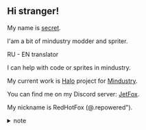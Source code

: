 ## Hi stranger! 

My name is [secret](https://github.com/lordReddx).<p>

I'am a bit of mindustry modder and spriter.<p>
RU - EN translator<p>
I can help with code or sprites in mindustry.<p>
My current work is [Halo](https://github.com/lordReddx/Halo) project for [Mindustry](https://github.com/Anuken/Mindustry).<p>

You can find me on my Discord server: [JetFox](https://discord.gg/YkPWUQ8PqT).<p>
My nickname is RedHotFox (@.repowered").<p>



<details>
  <summary>note</summary>
  You don't know how to see sunset of world.
</details>
